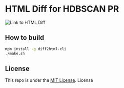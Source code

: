 # HTML Diff for HDBSCAN PR

![Link to HTML Diff]()

## How to build

```bash
npm install -g diff2html-cli
./make.sh
```

## License

This repo is under the [MIT License](LICENSE). License

